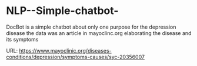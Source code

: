 # NLP--Simple-chatbot-
DocBot is a simple chatbot about only one purpose for the depression disease
the data was an article in mayoclinc.org elaborating the disease and its symptoms

URL: https://www.mayoclinic.org/diseases-conditions/depression/symptoms-causes/syc-20356007
